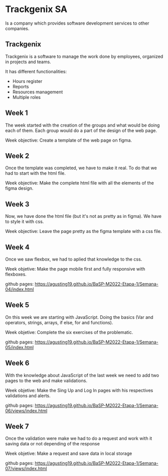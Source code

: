 # Trackgenix SA

Is a company which provides software development services to other companies.

## Trackgenix

Trackgenix is a software to manage the work done by employees, organized in projects and teams.

It has different functionalities:
- Hours register
- Reports
- Resources management
- Multiple roles

## Week 1

The week started with the creation of the groups and what would be doing each of them.
Each group would do a part of the design of the web page.

Week objective: Create a template of the web page on figma.

## Week 2

Once the template was completed, we have to make it real. 
To do that we had to start with the html file.

Week objective: Make the complete html file with all the elements of the figma design.

## Week 3

Now, we have done the html file (but it's not as pretty as in figma).
We have to style it with css.

Week objective: Leave the page pretty as the figma template with a css file.

## Week 4

Once we saw flexbox, we had to aplied that knowledge to the css.

Week objetive: Make the page mobile first and fully responsive with flexboxes.

github pages: https://agusting19.github.io/BaSP-M2022-Etapa-1/Semana-04/index.html

## Week 5

On this week we are starting with JavaScript. Doing the basics (Var and operators, strings, arrays, if else, for and functions).

Week objetive: Complete the six exercises of the problematic.

github pages: https://agusting19.github.io/BaSP-M2022-Etapa-1/Semana-05/index.html

## Week 6

With the knowledge about JavaScript of the last week we need to add two pages to the web and make validations.

Week objetive: Make the Sing Up and Log In pages with his respectives validations and alerts.

github pages: https://agusting19.github.io/BaSP-M2022-Etapa-1/Semana-06/views/index.html

## Week 7

Once the validation were make we had to do a request and work with it saving data or not depending of the response

Week objetive: Make a request and save data in local storage

github pages: https://agusting19.github.io/BaSP-M2022-Etapa-1/Semana-07/views/index.html
